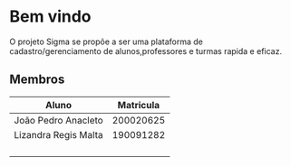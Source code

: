 # Bem vindo

O projeto Sigma se propõe a ser uma plataforma de cadastro/gerenciamento de alunos,professores e turmas rapida e eficaz.

## Membros

| Aluno                | Matricula |
| -------------------- | --------- |
| João Pedro Anacleto  | 200020625 |
| Lizandra Regis Malta | 190091282 |                
|                      |           |
|                      |           |
|                      |           |
|                      |           |
